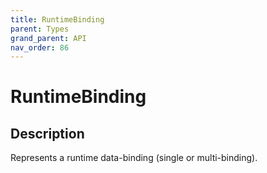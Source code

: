 ```yaml
---
title: RuntimeBinding
parent: Types
grand_parent: API
nav_order: 86
---
```


# RuntimeBinding

## Description

Represents a runtime data-binding (single or multi-binding).
